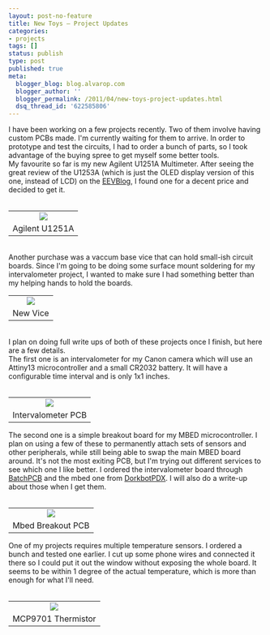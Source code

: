 ```yaml
---
layout: post-no-feature
title: New Toys – Project Updates
categories:
- projects
tags: []
status: publish
type: post
published: true
meta:
  blogger_blog: blog.alvarop.com
  blogger_author: ''
  blogger_permalink: /2011/04/new-toys-project-updates.html
  dsq_thread_id: '622585806'
---
```

I have been working on a few projects recently. Two of them involve having custom PCBs made. I'm currently waiting for them to arrive. In order to prototype and test the circuits, I had to order a bunch of parts, so I took advantage of the buying spree to get myself some better tools.<br />My favourite so far is my new Agilent U1251A Multimeter. After seeing the great review of the U1253A (which is just the OLED display version of this one, instead of LCD) on the <span id="goog_925977509"></span><a href="http://www.eevblog.com/2010/01/24/eevblog-56-agilent-u1253a-oled-multimeter-review-teardown/">EEVBlog<span id="goog_925977510"></span></a>, I found one for a decent price and decided to get it.<br /><br /><table align="center" cellpadding="0" cellspacing="0" class="tr-caption-container" style="margin-left: auto; margin-right: auto; text-align: center;"><tbody><tr><td style="text-align: center;"><a href="http://www.flickr.com/photos/apg88/5601299913" imageanchor="1" style="margin-left: auto; margin-right: auto;"><img border="0" src="http://farm6.static.flickr.com/5264/5601299913_c5d91751ae_z.jpg" /></a></td></tr><tr><td class="tr-caption" style="text-align: center;">Agilent U1251A</td></tr></tbody></table><br />Another purchase was a vaccum base vice that can hold small-ish circuit boards. Since I'm going to be doing some surface mount soldering for my intervalometer project, I wanted to make sure I had something better than my helping hands to hold the boards.<br /><table align="center" cellpadding="0" cellspacing="0" class="tr-caption-container" style="margin-left: auto; margin-right: auto; text-align: center;"><tbody><tr><td style="text-align: center;"><a href="http://www.flickr.com/photos/apg88/5601298735" imageanchor="1" style="margin-left: auto; margin-right: auto;"><img border="0" src="http://farm6.static.flickr.com/5263/5601298735_96f2640466_z.jpg" /></a></td></tr><tr><td class="tr-caption" style="text-align: center;">New Vice</td></tr></tbody></table><br />I plan on doing full write ups of both of these projects once I finish, but here are a few details.<br />The first one is an intervalometer for my Canon camera which will use an Attiny13 microcontroller and a small CR2032 battery. It will have a configurable time interval and is only 1x1 inches.<br /><br /><table align="center" cellpadding="0" cellspacing="0" class="tr-caption-container" style="margin-left: auto; margin-right: auto; text-align: center;"><tbody><tr><td style="text-align: center;"><a href="http://www.flickr.com/photos/apg88/5601881714" imageanchor="1" style="margin-left: auto; margin-right: auto;"><img border="0" src="http://farm6.static.flickr.com/5309/5601881714_a6f63e5285.jpg" /></a></td></tr><tr><td class="tr-caption" style="text-align: center;">Intervalometer PCB</td></tr></tbody></table>The second one is a simple breakout board for my MBED microcontroller. I plan on using a few of these to permanently attach sets of sensors and other peripherals, while still being able to swap the main MBED board around. It's not the most exiting PCB, but I'm trying out different services to see which one I like better. I ordered the intervalometer board through <a href="http://www.batchpcb.com/">BatchPCB</a> and the mbed one from <a href="http://pcb.laen.org/">DorkbotPDX</a>. I will also do a write-up about those when I get them.<br /><br /><table align="center" cellpadding="0" cellspacing="0" class="tr-caption-container" style="margin-left: auto; margin-right: auto; text-align: center;"><tbody><tr><td style="text-align: center;"><a href="http://www.flickr.com/photos/apg88/5601881698" imageanchor="1" style="margin-left: auto; margin-right: auto;"><img border="0" src="http://farm6.static.flickr.com/5306/5601881698_d55a6fafa4.jpg" /></a></td></tr><tr><td class="tr-caption" style="text-align: center;">Mbed Breakout PCB</td></tr></tbody></table>One of my projects requires multiple temperature sensors. I ordered a bunch and tested one earlier. I cut up some phone wires and connected it there so I could put it out the window without exposing the whole board. It seems to be within 1 degree of the actual temperature, which is more than enough for what I'll need.<br /><br /><table align="center" cellpadding="0" cellspacing="0" class="tr-caption-container" style="margin-left: auto; margin-right: auto; text-align: center;"><tbody><tr><td style="text-align: center;"><a href="http://www.flickr.com/photos/apg88/5601297241" imageanchor="1" style="margin-left: auto; margin-right: auto;"><img border="0" src="http://farm6.static.flickr.com/5221/5601297241_db793f4c02.jpg" /></a></td></tr><tr><td class="tr-caption" style="text-align: center;">MCP9701 Thermistor</td></tr></tbody></table><div class="separator" style="clear: both; text-align: center;"></div>
